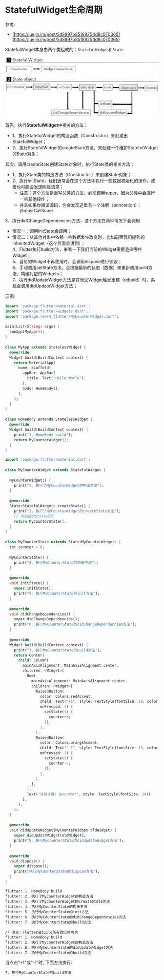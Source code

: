 # StatefulWidget生命周期

参考: 
- [https://juejin.im/post/5d8897b85188254d8c070365](https://juejin.im/post/5d8897b85188254d8c070365)  

StatefulWidget本身由两个类组成的：`StatefulWidget`和`State`  

![](images/1.jpg)

首先，执行**StatefulWidget**中相关的方法：

- 1、执行StatefulWidget的构造函数（Constructor）来创建出StatefulWidget；
- 2、执行StatefulWidget的createState方法，来创建一个维护StatefulWidget的State对象；

其次，调用createState创建State对象时，执行State类的相关方法：

- 1、执行State类的构造方法（Constructor）来创建State对象；
- 2、执行initState，我们通常会在这个方法中执行一些数据初始化的操作，或者也可能会发送网络请求；
  - 注意：这个方法是重写父类的方法，必须调用super，因为父类中会进行一些其他操作；
  - 并且如果你阅读源码，你会发现这里有一个注解（annotation）：@mustCallSuper

3、执行didChangeDependencies方法，这个方法在两种情况下会调用  
  - 情况一：调用initState会调用；  
  - 情况二：从其他对象中依赖一些数据发生改变时，比如前面我们提到的InheritedWidget（这个后面会讲到）；  
4、Flutter执行build方法，来看一下我们当前的Widget需要渲染哪些Widget；  
5、当前的Widget不再使用时，会调用dispose进行销毁；  
6、手动调用setState方法，会根据最新的状态（数据）来重新调用build方法，构建对应的Widgets；  
7、执行didUpdateWidget方法是在当父Widget触发重建（rebuild）时，系统会调用didUpdateWidget方法；

示例:  

```dart
import 'package:flutter/material.dart';
import 'package:flutter/widgets.dart';
import 'package:learn_flutter/MyCounterWidget.dart';

main(List<String> args) {
  runApp(MyApp());
}

class MyApp extends StatelessWidget {
  @override
  Widget build(BuildContext context) {
    return MaterialApp(
      home: Scaffold(
        appBar: AppBar(
          title: Text("Hello World"),
        ),
        body: HomeBody(),
      ),
    );
  }
}

class HomeBody extends StatelessWidget {
  @override
  Widget build(BuildContext context) {
    print("1. HomeBody build");
    return MyCounterWidget();
  }
}
```

```dart
import 'package:flutter/material.dart';

class MyCounterWidget extends StatefulWidget {

  MyCounterWidget() {
    print("2. 执行了MyCounterWidget的构造方法");
  }

  @override
  State<StatefulWidget> createState() {
    print("3. 执行了MyCounterWidget的createState方法");
    // 将创建的State返回
    return MyCounterState();
  }
}

class MyCounterState extends State<MyCounterWidget> {
  int counter = 0;

  MyCounterState() {
    print("4. 执行MyCounterState的构造方法");
  }

  @override
  void initState() {
    super.initState();
    print("5. 执行MyCounterState的init方法");
  }

  @override
  void didChangeDependencies() {
    super.didChangeDependencies();
    print("6. 执行MyCounterState的didChangeDependencies方法");
  }

  @override
  Widget build(BuildContext context) {
    print("7. 执行MyCounterState的build方法");
    return Center(
      child: Column(
        mainAxisAlignment: MainAxisAlignment.center,
        children: <Widget>[
          Row(
            mainAxisAlignment: MainAxisAlignment.center,
            children: <Widget>[
              RaisedButton(
                color: Colors.redAccent,
                child: Text("+1", style: TextStyle(fontSize: 18, color: Colors.white)),
                onPressed: () {
                  setState(() {
                    counter++;
                  });
                },
              ),
              RaisedButton(
                color: Colors.orangeAccent,
                child: Text("-1", style: TextStyle(fontSize: 18, color: Colors.white)),
                onPressed: () {
                  setState(() {
                    counter--;
                  });
                },
              ),
            ],
          ),
          Text("当前计数: $counter", style: TextStyle(fontSize: 20))
        ],
      ),
    );
  }

  @override
  void didUpdateWidget(MyCounterWidget oldWidget) {
    super.didUpdateWidget(oldWidget);
    print("8. 执行MyCounterState的didUpdateWidget方法");
  }

  @override
  void dispose() {
    super.dispose();
    print("执行MyCounterState的dispose方法");
  }
}
```

```
flutter: 1. HomeBody build
flutter: 2. 执行了MyCounterWidget的构造方法
flutter: 3. 执行了MyCounterWidget的createState方法
flutter: 4. 执行MyCounterState的构造方法
flutter: 5. 执行MyCounterState的init方法
flutter: 6. 执行MyCounterState的didChangeDependencies方法
flutter: 7. 执行MyCounterState的build方法

// 注意：Flutter会build所有的组件两次
flutter: 1. HomeBody build
flutter: 2. 执行了MyCounterWidget的构造方法
flutter: 8. 执行MyCounterState的didUpdateWidget方法
flutter: 7. 执行MyCounterState的build方法
```

当点击"+1"或"-1"时, 下面方法执行:  

```
7. 执行MyCounterState的build方法
```